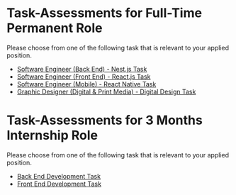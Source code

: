 # Task-Assessments for Full-Time Permanent Role

Please choose from one of the following task that is relevant to your applied position.
- <a href="https://github.com/IntroCept/Task-Assessments/blob/master/Backend%20Nest%20JS%20Task.md">Software Engineer (Back End) - Nest.js Task</a>
- <a href="https://github.com/IntroCept/Task-Assessments/blob/master/Front%20End%20%20React%20JS%20Task.md">Software Engineer (Front End) - React.js Task</a>
- <a href="https://github.com/IntroCept/Task-Assessments/blob/master/Mobile%20React%20Native%20Task.md">Software Engineer (Mobile) - React Native Task</a>
- <a href="https://github.com/IntroCept/Task-Assessments/blob/master/Mobile%20React%20Native%20Task.md">Graphic Designer (Digital & Print Media) - Digital Design Task</a>

# Task-Assessments for 3 Months Internship Role

Please choose from one of the following task that is relevant to your applied position.
- <a href="">Back End Development Task</a>
- <a href="">Front End Development Task</a>
